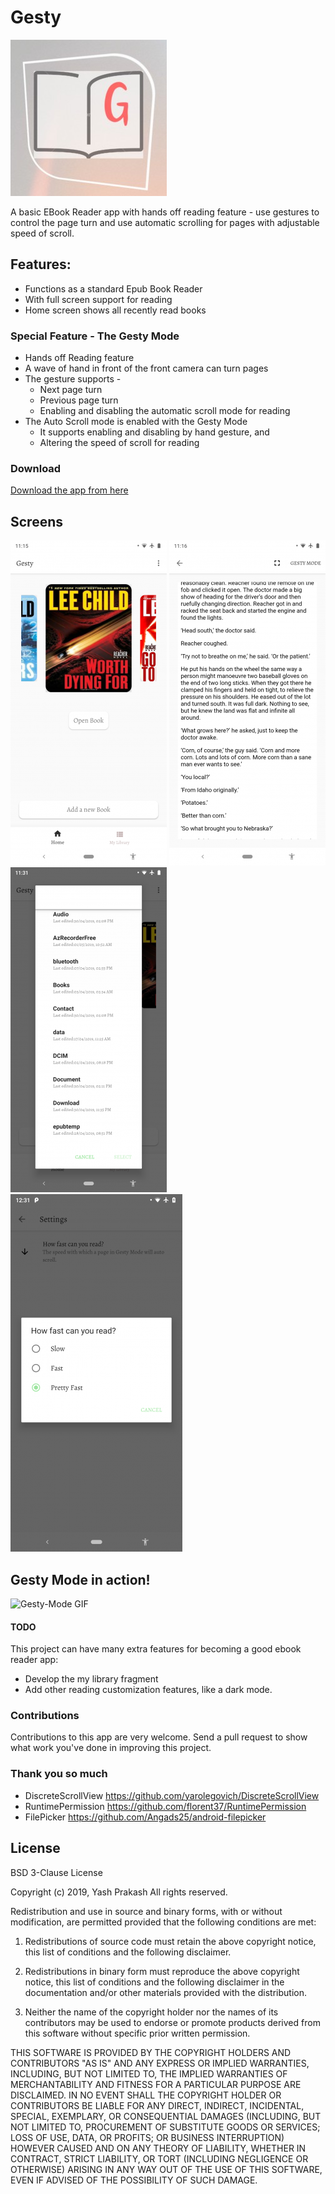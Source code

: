 # Gesty
![Something](https://github.com/yashprakash13/Gesty/blob/master/logo.jpg "Gesty - The Reader")

A basic EBook Reader app with hands off reading feature - use gestures to control the page turn and use automatic scrolling for pages with adjustable speed of scroll.

## Features:
* Functions as a standard Epub Book Reader
* With full screen support for reading
* Home screen shows all recently read books

### Special Feature - The Gesty Mode
* Hands off Reading feature
* A wave of hand in front of the front camera can turn pages
* The gesture supports - 
  * Next page turn
  * Previous page turn
  * Enabling and disabling the automatic scroll mode for reading
* The Auto Scroll mode is enabled with the Gesty Mode
  * It supports enabling and disabling by hand gesture, and
  * Altering the speed of scroll for reading

### Download
[Download the app from here](https://github.com/yashprakash13/Gesty/releases/download/v1.0/gesty-release.apk)

## Screens
![1](https://github.com/yashprakash13/Gesty/blob/master/Screenshots/1.png) ![2](https://github.com/yashprakash13/Gesty/blob/master/Screenshots/2.png)
![3](https://github.com/yashprakash13/Gesty/blob/master/Screenshots/3.png)
![4](https://github.com/yashprakash13/Gesty/blob/master/Screenshots/4.png)

## Gesty Mode in action!
![Gesty-Mode GIF](https://github.com/yashprakash13/Gesty/blob/master/gestymode.gif)

#### TODO
This project can have many extra features for becoming a good ebook reader app:
* Develop the my library fragment
* Add other reading customization features, like a dark mode.

### Contributions
Contributions to this app are very welcome. Send a pull request to show what work you've done in improving this project.

### Thank you so much
* DiscreteScrollView   https://github.com/yarolegovich/DiscreteScrollView
* RuntimePermission    https://github.com/florent37/RuntimePermission
* FilePicker           https://github.com/Angads25/android-filepicker

## License
BSD 3-Clause License

Copyright (c) 2019, Yash Prakash
All rights reserved.

Redistribution and use in source and binary forms, with or without
modification, are permitted provided that the following conditions are met:

1. Redistributions of source code must retain the above copyright notice, this
   list of conditions and the following disclaimer.

2. Redistributions in binary form must reproduce the above copyright notice,
   this list of conditions and the following disclaimer in the documentation
   and/or other materials provided with the distribution.

3. Neither the name of the copyright holder nor the names of its
   contributors may be used to endorse or promote products derived from
   this software without specific prior written permission.

THIS SOFTWARE IS PROVIDED BY THE COPYRIGHT HOLDERS AND CONTRIBUTORS "AS IS"
AND ANY EXPRESS OR IMPLIED WARRANTIES, INCLUDING, BUT NOT LIMITED TO, THE
IMPLIED WARRANTIES OF MERCHANTABILITY AND FITNESS FOR A PARTICULAR PURPOSE ARE
DISCLAIMED. IN NO EVENT SHALL THE COPYRIGHT HOLDER OR CONTRIBUTORS BE LIABLE
FOR ANY DIRECT, INDIRECT, INCIDENTAL, SPECIAL, EXEMPLARY, OR CONSEQUENTIAL
DAMAGES (INCLUDING, BUT NOT LIMITED TO, PROCUREMENT OF SUBSTITUTE GOODS OR
SERVICES; LOSS OF USE, DATA, OR PROFITS; OR BUSINESS INTERRUPTION) HOWEVER
CAUSED AND ON ANY THEORY OF LIABILITY, WHETHER IN CONTRACT, STRICT LIABILITY,
OR TORT (INCLUDING NEGLIGENCE OR OTHERWISE) ARISING IN ANY WAY OUT OF THE USE
OF THIS SOFTWARE, EVEN IF ADVISED OF THE POSSIBILITY OF SUCH DAMAGE.
